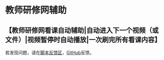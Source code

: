 # 教师研修网辅助
## 【教师研修网看课自动辅助|自动进入下一个视频（或文件）|视频暂停时自动播放|一次刷完所有看课内容】
若发现问题，请在[脚本反馈区](https://greasyfork.org/zh-CN/scripts/431837-%E6%95%99%E5%B8%88%E7%A0%94%E4%BF%AE%E7%BD%91%E8%BE%85%E5%8A%A9/feedback)，[GitHub](https://github.com/huangdiv/user-scripts/issues/3)反馈。
